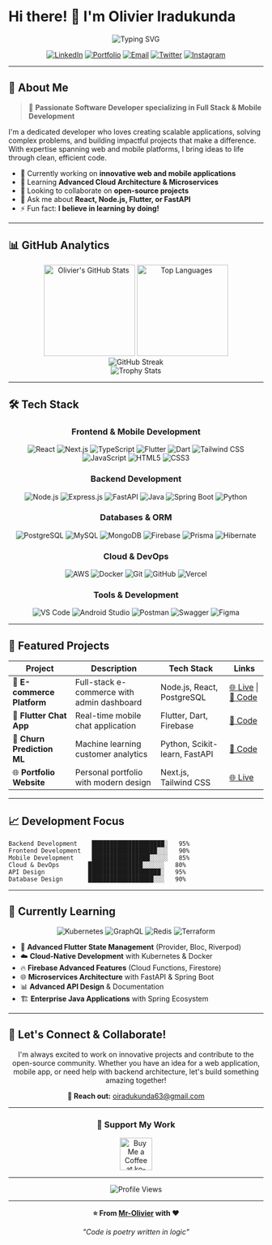 # Hi there! 👋 I'm **Olivier Iradukunda**

<div align="center">
  
![Typing SVG](https://readme-typing-svg.herokuapp.com?font=Fira+Code&size=30&duration=3000&pause=1000&color=36BCF7&center=true&vCenter=true&width=600&lines=Full+Stack+Developer;Mobile+App+Developer;Backend+Specialist;Problem+Solver)

</div>

<div align="center">
  
[![LinkedIn](https://img.shields.io/badge/LinkedIn-0077B5?style=for-the-badge&logo=linkedin&logoColor=white)](https://www.linkedin.com/in/olivier-irad/)
[![Portfolio](https://img.shields.io/badge/Portfolio-FF7139?style=for-the-badge&logo=Firefox-Browser&logoColor=white)](https://olivier-ira.vercel.app/)
[![Email](https://img.shields.io/badge/Gmail-D14836?style=for-the-badge&logo=gmail&logoColor=white)](mailto:oiradukunda63@gmail.com)
[![Twitter](https://img.shields.io/badge/Twitter-1DA1F2?style=for-the-badge&logo=twitter&logoColor=white)](https://x.com/OIradukund43222)
[![Instagram](https://img.shields.io/badge/Instagram-E4405F?style=for-the-badge&logo=instagram&logoColor=white)](https://www.instagram.com/__olivier__20/)

</div>

---

## 🚀 **About Me**

> 🌟 **Passionate Software Developer specializing in Full Stack & Mobile Development**

I'm a dedicated developer who loves creating scalable applications, solving complex problems, and building impactful projects that make a difference. With expertise spanning web and mobile platforms, I bring ideas to life through clean, efficient code.

- 🔭 Currently working on **innovative web and mobile applications**
- 🌱 Learning **Advanced Cloud Architecture & Microservices**
- 👯 Looking to collaborate on **open-source projects**
- 💬 Ask me about **React, Node.js, Flutter, or FastAPI**
- ⚡ Fun fact: **I believe in learning by doing!**

---

## 📊 **GitHub Analytics**

<div align="center">
  <img height="180em" src="https://github-readme-stats.vercel.app/api?username=Mr-Olivier&show_icons=true&theme=tokyonight&count_private=true&include_all_commits=true&border_radius=10" alt="Olivier's GitHub Stats" />
  <img height="180em" src="https://github-readme-stats.vercel.app/api/top-langs/?username=Mr-Olivier&layout=compact&theme=tokyonight&langs_count=10&border_radius=10" alt="Top Languages" />
</div>

<div align="center">
  <img src="https://github-readme-streak-stats.herokuapp.com/?user=Mr-Olivier&theme=tokyonight&border_radius=10" alt="GitHub Streak" />
</div>

<div align="center">
  <img src="https://github-profile-trophy.vercel.app/?username=Mr-Olivier&theme=tokyonight&row=1&column=7&margin-w=10&no-frame=true" alt="Trophy Stats" />
</div>

---

## 🛠️ **Tech Stack**

<div align="center">

### **Frontend & Mobile Development**
![React](https://img.shields.io/badge/React-20232A?style=for-the-badge&logo=react&logoColor=61DAFB)
![Next.js](https://img.shields.io/badge/Next.js-000000?style=for-the-badge&logo=next.js&logoColor=white)
![TypeScript](https://img.shields.io/badge/TypeScript-007ACC?style=for-the-badge&logo=typescript&logoColor=white)
![Flutter](https://img.shields.io/badge/Flutter-02569B?style=for-the-badge&logo=flutter&logoColor=white)
![Dart](https://img.shields.io/badge/Dart-0175C2?style=for-the-badge&logo=dart&logoColor=white)
![Tailwind CSS](https://img.shields.io/badge/Tailwind_CSS-38B2AC?style=for-the-badge&logo=tailwind-css&logoColor=white)
![JavaScript](https://img.shields.io/badge/JavaScript-F7DF1E?style=for-the-badge&logo=javascript&logoColor=black)
![HTML5](https://img.shields.io/badge/HTML5-E34F26?style=for-the-badge&logo=html5&logoColor=white)
![CSS3](https://img.shields.io/badge/CSS3-1572B6?style=for-the-badge&logo=css3&logoColor=white)

### **Backend Development**
![Node.js](https://img.shields.io/badge/Node.js-43853D?style=for-the-badge&logo=node.js&logoColor=white)
![Express.js](https://img.shields.io/badge/Express.js-404D59?style=for-the-badge&logo=express&logoColor=white)
![FastAPI](https://img.shields.io/badge/FastAPI-005571?style=for-the-badge&logo=fastapi&logoColor=white)
![Java](https://img.shields.io/badge/Java-ED8B00?style=for-the-badge&logo=openjdk&logoColor=white)
![Spring Boot](https://img.shields.io/badge/Spring_Boot-6DB33F?style=for-the-badge&logo=spring-boot&logoColor=white)
![Python](https://img.shields.io/badge/Python-3776AB?style=for-the-badge&logo=python&logoColor=white)

### **Databases & ORM**
![PostgreSQL](https://img.shields.io/badge/PostgreSQL-316192?style=for-the-badge&logo=postgresql&logoColor=white)
![MySQL](https://img.shields.io/badge/MySQL-00000F?style=for-the-badge&logo=mysql&logoColor=white)
![MongoDB](https://img.shields.io/badge/MongoDB-4EA94B?style=for-the-badge&logo=mongodb&logoColor=white)
![Firebase](https://img.shields.io/badge/Firebase-039BE5?style=for-the-badge&logo=firebase&logoColor=white)
![Prisma](https://img.shields.io/badge/Prisma-3982CE?style=for-the-badge&logo=Prisma&logoColor=white)
![Hibernate](https://img.shields.io/badge/Hibernate-59666C?style=for-the-badge&logo=Hibernate&logoColor=white)

### **Cloud & DevOps**
![AWS](https://img.shields.io/badge/Amazon_AWS-232F3E?style=for-the-badge&logo=amazon-aws&logoColor=white)
![Docker](https://img.shields.io/badge/Docker-2496ED?style=for-the-badge&logo=docker&logoColor=white)
![Git](https://img.shields.io/badge/Git-F05032?style=for-the-badge&logo=git&logoColor=white)
![GitHub](https://img.shields.io/badge/GitHub-100000?style=for-the-badge&logo=github&logoColor=white)
![Vercel](https://img.shields.io/badge/Vercel-000000?style=for-the-badge&logo=vercel&logoColor=white)

### **Tools & Development**
![VS Code](https://img.shields.io/badge/VS_Code-0078D4?style=for-the-badge&logo=visual%20studio%20code&logoColor=white)
![Android Studio](https://img.shields.io/badge/Android_Studio-3DDC84?style=for-the-badge&logo=android-studio&logoColor=white)
![Postman](https://img.shields.io/badge/Postman-FF6C37?style=for-the-badge&logo=postman&logoColor=white)
![Swagger](https://img.shields.io/badge/-Swagger-%23Clojure?style=for-the-badge&logo=swagger&logoColor=white)
![Figma](https://img.shields.io/badge/Figma-F24E1E?style=for-the-badge&logo=figma&logoColor=white)

</div>

---

## 🌟 **Featured Projects**

<div align="center">

| Project | Description | Tech Stack | Links |
|---------|-------------|------------|-------|
| 🛒 **E-commerce Platform** | Full-stack e-commerce with admin dashboard | Node.js, React, PostgreSQL | [🌐 Live](https://ecommerce-platform-plum.vercel.app/) \| [📁 Code](https://github.com/Mr-Olivier) |
| 📱 **Flutter Chat App** | Real-time mobile chat application | Flutter, Dart, Firebase | [📁 Code](https://github.com/Mr-Olivier/Global_Chat_App) |
| 🤖 **Churn Prediction ML** | Machine learning customer analytics | Python, Scikit-learn, FastAPI | [📁 Code](https://github.com/olivieriradukunda/churn-prediction) |
| 🌐 **Portfolio Website** | Personal portfolio with modern design | Next.js, Tailwind CSS | [🌐 Live](https://olivier-ira.vercel.app/) |

</div>

---

## 📈 **Development Focus**

```text
Backend Development    ████████████████████░   95%
Frontend Development   ██████████████████░░░   90%
Mobile Development     ████████████████░░░░░   85%
Cloud & DevOps        ███████████████░░░░░░   80%
API Design            ████████████████████░   95%
Database Design       ██████████████████░░░   90%
```

---

## 🌱 **Currently Learning**

<div align="center">

![Kubernetes](https://img.shields.io/badge/kubernetes-326ce5.svg?&style=for-the-badge&logo=kubernetes&logoColor=white)
![GraphQL](https://img.shields.io/badge/GraphQL-E10098?style=for-the-badge&logo=graphql&logoColor=white)
![Redis](https://img.shields.io/badge/redis-CC0000.svg?&style=for-the-badge&logo=redis&logoColor=white)
![Terraform](https://img.shields.io/badge/Terraform-7B42BC?style=for-the-badge&logo=terraform&logoColor=white)

</div>

- 🚀 **Advanced Flutter State Management** (Provider, Bloc, Riverpod)
- ☁️ **Cloud-Native Development** with Kubernetes & Docker
- 🔥 **Firebase Advanced Features** (Cloud Functions, Firestore)
- 🌐 **Microservices Architecture** with FastAPI & Spring Boot
- 📊 **Advanced API Design** & Documentation
- 🏗️ **Enterprise Java Applications** with Spring Ecosystem

---

## 🤝 **Let's Connect & Collaborate!**

<div align="center">

I'm always excited to work on innovative projects and contribute to the open-source community. Whether you have an idea for a web application, mobile app, or need help with backend architecture, let's build something amazing together!

**📧 Reach out:** [oiradukunda63@gmail.com](mailto:oiradukunda63@gmail.com)

---

### 💖 **Support My Work**

<a href='https://ko-fi.com/T6T0ZUPZR' target='_blank'>
  <img height='64' style='border:0px;height:64px;' src='https://storage.ko-fi.com/cdn/kofi1.png?v=3' border='0' alt='Buy Me a Coffee at ko-fi.com' />
</a>

---

<img src="https://komarev.com/ghpvc/?username=Mr-Olivier&style=for-the-badge&color=blueviolet" alt="Profile Views" />

</div>

---

<div align="center">
  
**⭐ From [Mr-Olivier](https://github.com/Mr-Olivier) with ❤️**

*"Code is poetry written in logic"*

</div>
